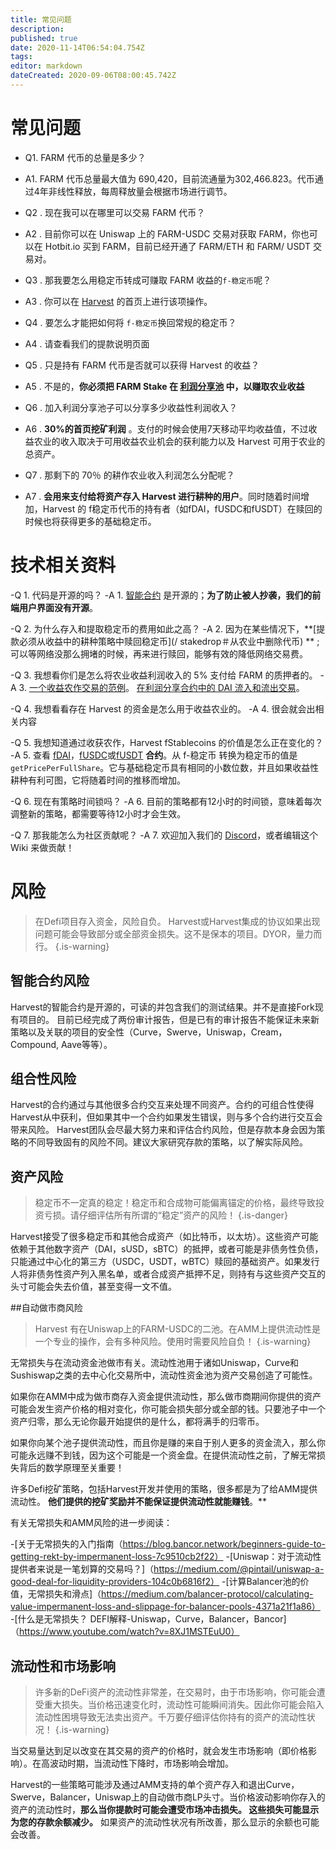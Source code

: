 ```yaml
---
title: 常见问题
description: 
published: true
date: 2020-11-14T06:54:04.754Z
tags: 
editor: markdown
dateCreated: 2020-09-06T08:00:45.742Z
---
```


# 常见问题

- Q1. FARM 代币的总量是多少？
- A1. FARM 代币总量最大值为 690,420，目前流通量为302,466.823。代币通过4年非线性释放，每周释放量会根据市场进行调节。

- Q2 . 现在我可以在哪里可以交易 FARM 代币？
- A2 . 目前你可以在 Uniswap 上的 FARM-USDC 交易对获取 FARM，你也可以在 Hotbit.io 买到 FARM，目前已经开通了 FARM/ETH 和 FARM/ USDT 交易对。

- Q3 . 那我要怎么用稳定币转成可赚取 FARM 收益的`f-稳定币`呢？
- A3 . 你可以在 [Harvest](https://harvest.finance/) 的首页上进行该项操作。

- Q4 . 要怎么才能把如何将 `f-稳定币`换回常规的稳定币？
- A4 . 请查看我们的提款说明页面

- Q5 . 只是持有 FARM 代币是否就可以获得 Harvest 的收益？
- A5 . 不是的，**你必须把 FARM Stake 在 [利润分享池](https://harvest.finance/earn) 中，以赚取农业收益**

- Q6 . 加入利润分享池子可以分享多少收益性利润收入？
- A6 . **30%的首页挖矿利润** 。支付的时候会使用7天移动平均收益值，不过收益农业的收入取决于可用收益农业机会的获利能力以及 Harvest 可用于农业的总资产。

- Q7 . 那剩下的 70％ 的耕作农业收入利润怎么分配呢？
- A7 . **会用来支付给将资产存入 Harvest 进行耕种的用户**。同时随着时间增加，Harvest 的 f稳定币代币的持有者（如fDAI，fUSDC和fUSDT）在赎回的时候也将获得更多的基础稳定币。


# 技术相关资料

-Q 1. 代码是开源的吗？
-A 1. [智能合约](https://github.com/harvest-finance/harvest) 是开源的；**为了防止被人抄袭，我们的前端用户界面没有开源**。

-Q 2. 为什么存入和提取稳定币的费用如此之高？
-A 2. 因为在某些情况下，**[提款必须从收益中的耕种策略中赎回稳定币](/ stakedrop＃从农业中删除代币) ** ;可以等网络没那么拥堵的时候，再来进行赎回，能够有效的降低网络交易费。

-Q 3. 我想看你们是怎么将农业收益利润收入的 5% 支付给 FARM 的质押者的。
-A 3. [一个收益农作交易的范例](https://etherscan.io/tx/0xabd90485e1c558a25b1f8a7f04f338bc5d32151aaa72a2468b739dcf5442d07e)。 [在利润分享合约中的 DAI 流入和流出交易](https://etherscan.io/token/0x6b175474e89094c44da98b954eedeac495271d0f?a=0xae024f29c26d6f71ec71658b1980189956b0546d)。

-Q 4. 我想看看存在 Harvest 的资金是怎么用于收益农业的。
-A 4. 很会就会出相关内容

-Q 5. 我想知道通过收获农作，Harvest fStablecoins 的价值是怎么正在变化的？
-A 5. 查看 [fDAI](https://etherscan.io/address/0xe85c8581e60d7cd32bbfd86303d2a4fa6a951dac#readContract)，[fUSDC](https://etherscan.io/address/0xc3f7ffb5d5869b3ade9448d094d81b0521e8326f#readContract)或[fUSDT](https://etherscan.io/address/0xc7ee21406bb581e741fbb8b21f213188433d9f2f#readContract) **合约**。从 f-稳定币 转换为稳定币的值是`getPricePerFullShare`。它与基础稳定币具有相同的小数位数，并且如果收益性耕种有利可图，它将随着时间的推移而增加。

-Q 6. 现在有策略时间锁吗？
-A 6. 目前的策略都有12小时的时间锁，意味着每次调整新的策略，都需要等待12小时才会生效。

-Q 7. 那我能怎么为社区贡献呢？
-A 7. 欢迎加入我们的 [Discord](https://discord.gg/R5SeTVR)，或者编辑这个 Wiki 来做贡献！

# 风险

>在Defi项目存入资金，风险自负。 Harvest或Harvest集成的协议如果出现问题可能会导致部分或全部资金损失。这不是保本的项目。DYOR，量力而行。
{.is-warning}

## 智能合约风险
Harvest的智能合约是开源的，可读的并包含我们的测试结果。并不是直接Fork现有项目的。 目前已经完成了两份审计报告，但是已有的审计报告不能保证未来新策略以及关联的项目的安全性（Curve，Swerve，Uniswap，Cream，Compound, Aave等等）。

## 组合性风险
Harvest的合约通过与其他很多合约交互来处理不同资产。合约的可组合性使得Harvest从中获利，但如果其中一个合约如果发生错误，则与多个合约进行交互会带来风险。 Harvest团队会尽最大努力来和评估合约风险，但是存款本身会因为策略的不同导致固有的风险不同。建议大家研究存款的策略，以了解实际风险。

## 资产风险

>稳定币不一定真的稳定！稳定币和合成物可能偏离锚定的价格，最终导致投资亏损。请仔细评估所有所谓的“稳定”资产的风险！
{.is-danger}

Harvest接受了很多稳定币和其他合成资产（如比特币，以太坊）。这些资产可能依赖于其他数字资产（DAI，sUSD，sBTC）的抵押，或者可能是非债务性负债，只能通过中心化的第三方（USDC，USDT，wBTC）赎回的基础资产。如果发行人将非债务性资产列入黑名单，或者合成资产抵押不足，则持有与这些资产交互的头寸可能会失去价值，甚至变得一文不值。

##自动做市商风险

>Harvest 有在Uniswap上的FARM-USDC的二池。在AMM上提供流动性是一个专业的操作，会有多种风险。使用时需要风险自负！
{.is-warning}

无常损失与在流动资金池做市有关。流动性池用于诸如Uniswap，Curve和Sushiswap之类的去中心化交易所中，流动性资金池为资产交易创造了可能性。

如果你在AMM中成为做市商存入资金提供流动性，那么做市商期间你提供的资产可能会发生资产价格的相对变化，你可能会损失部分或全部的钱。只要池子中一个资产归零，那么无论你最开始提供的是什么，都将满手的归零币。

如果你向某个池子提供流动性，而且你是赚的来自于别人更多的资金流入，那么你可能永远赚不到钱，因为这个可能是一个资金盘。在提供流动性之前，了解无常损失背后的数学原理至关重要！

许多Defi挖矿策略，包括Harvest开发并使用的策略，很多都是为了给AMM提供流动性。 **他们提供的挖矿奖励并不能保证提供流动性就能赚钱**。**

有关无常损失和AMM风险的进一步阅读：

-[关于无常损失的入门指南（https://blog.bancor.network/beginners-guide-to-getting-rekt-by-impermanent-loss-7c9510cb2f22）
-[Uniswap：对于流动性提供者来说是一笔划算的交易吗？]（https://medium.com/@pintail/uniswap-a-good-deal-for-liquidity-providers-104c0b6816f2）
-[计算Balancer池的价值，无常损失和滑点]（https://medium.com/balancer-protocol/calculating-value-impermanent-loss-and-slippage-for-balancer-pools-4371a21f1a86）
-[什么是无常损失？ DEFI解释-Uniswap，Curve，Balancer，Bancor]（https://www.youtube.com/watch?v=8XJ1MSTEuU0）

## 流动性和市场影响

>许多新的DeFi资产的流动性非常差，在交易时，由于市场影响，你可能会遭受重大损失。当价格迅速变化时，流动性可能瞬间消失。因此你可能会陷入流动性困境导致无法卖出资产。千万要仔细评估你持有的资产的流动性状况！
{.is-warning}

当交易量达到足以改变在其交易的资产的价格时，就会发生市场影响（即价格影响）。在高波动时期，当流动性下降时，市场影响会增加。

Harvest的一些策略可能涉及通过AMM支持的单个资产存入和退出Curve，Swerve，Balancer，Uniswap上的自动做市商LP头寸。当价格波动影响你存入的资产的流动性时，**那么当你提款时可能会遭受市场冲击损失。 这些损失可能显示为您的存款余额减少。** 如果资产的流动性状况有所改善，那么显示的余额也可能会改善。

